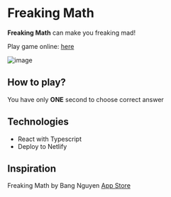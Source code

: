 # Freaking Math

**Freaking Math** can make you freaking mad!

Play game online: [here](https://freaking-math.netlify.app/)

![image](https://user-images.githubusercontent.com/82280024/185761638-ba6b70ac-2d45-45f2-9e7c-d11ec0dea20f.png)

## How to play?

You have only **ONE** second to choose correct answer

## Technologies

- React with Typescript
- Deploy to Netlify

## Inspiration

Freaking Math by Bang Nguyen [App Store](https://apps.apple.com/vn/app/freaking-math/id846439108)
